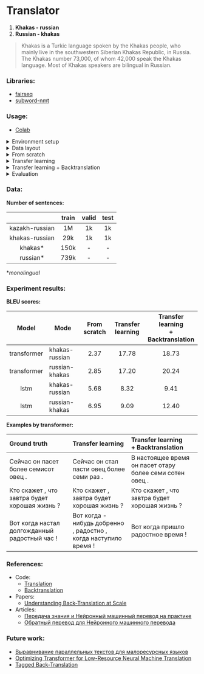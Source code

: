 # Translator 
1. **Khakas - russian**
2. **Russian - khakas**

> Khakas is a Turkic language spoken by the Khakas people, who mainly live in the southwestern Siberian Khakas Republic, in Russia. The Khakas number 73,000, of whom 42,000 speak the Khakas language. Most of Khakas speakers are bilingual in Russian.

### Libraries:
- [fairseq](https://github.com/pytorch/fairseq)
- [subword-nmt](https://github.com/rsennrich/subword-nmt)

### Usage:
- [Colab](https://colab.research.google.com/drive/1CcW4NMZlw1vGCGWLhEaJuPr7ueR8KIWO?usp=sharing)

<details>
  <summary>Environment setup</summary>

```bash
https://github.com/adeshkin/khakas_russian_translator.git 
cd khakas_russian_translator
python3 -m venv ./venv
source venv/bin/activate
pip install -r requirements.txt
```
</details>

<details>
  <summary>Data layout</summary>


1. Splitting into training, validation and test samples;
2. Word tokenization (ex., `nltk.tokenize.WordPunctTokenizer`);
3. Joining parent and child training samples to create shared dictionary and put them into directory `all`.

```
experiments
    data
        tok_data
            all
                ru.train.tok
                kaz_khak.train.tok
            parent
                ru.train.tok
                kaz.train.tok
                ru.valid.tok
                kaz.valid.tok
                ru.test.tok
                kaz.test.tok
            child_with_noisy
                ru.train.tok
                khak.train.tok
                ru.valid.tok
                khak.valid.tok
                ru.test.tok
                khak.test.tok 
            mono 
                ru.tok
                khak.tok
```
</details>

<details>
  <summary>From scratch</summary>

```bash
cd from_scratch
bash prepare_data.sh
bash train.sh
```

</details>

<details>
  <summary>Transfer learning</summary>

```bash
cd transfer_learning
bash prepare_data.sh
bash train.sh
bash finetune.sh
```

</details>

<details>
  <summary>Transfer learning + Backtranslation</summary>

```bash
cd transfer_learning
bash prepare_data.sh
bash train.sh
bash finetune.sh

cd backtranslation
bash prepare_mono.sh
bash translate_mono.sh
bash prepare_data.sh
bash finetune.sh
```
</details>

<details>
  <summary>Evaluation</summary>

```bash
cd transfer_learning
bash evaluate.sh
```
</details>

### Data: 
**Number of sentences:**

|                | train | valid | test | 
|:--------------:|:-----:|:-----:|:----:|
| kazakh-russian |  1M   |  1k   |  1k  |
| khakas-russian |  29k  |  1k   |  1k  |
|    khakas*     | 150k  |   -   |  -   |
|    russian*    | 739k  |   -   |  -   |

**monolingual*

### Experiment results:
**BLEU scores:**

|    Model    | Mode           | From scratch | Transfer learning | Transfer learning <br/> + Backtranslation | 
|:-----------:|----------------|:------------:|:-----------------:|:-----------------------------------------:|
| transformer | khakas-russian |     2.37     |       17.78       |                   18.73                   |
| transformer | russian-khakas |     2.85     |       17.20       |                   20.24                   |
|    lstm     | khakas-russian |     5.68     |       8.32        |                   9.41                    |
|    lstm     | russian-khakas |     6.95     |       9.09        |                   12.40                   |



**Examples by transformer:**

| Ground truth                                                                             | Transfer learning                                                               | Transfer learning <br/> + Backtranslation                                        | 
|:-----------------------------------------------------------------------------------------|:--------------------------------------------------------------------------------|:---------------------------------------------------------------------------------|
| Сейчас он пасет более семисот овец .                                                     | Сейчас он стал пасти овец более семи раз .                                      | В настоящее время он пасет отару более семи сотен овец .                         |
| Кто скажет , что завтра будет хорошая жизнь ?                                            | Кто скажет , завтра будет хорошая жизнь ?                                       | Кто скажет , что завтра будет хорошая жизнь ?                                    |
| Вот когда настал долгожданный радостный час !                                            | Вот когда - нибудь добренно , радостно , когда наступило время !                | Вот когда пришло радостное время !                                               |



### References:
* Code:
  * [Translation](https://github.com/pytorch/fairseq/tree/main/examples/translation)
  * [Backtranslation](https://github.com/pytorch/fairseq/tree/main/examples/backtranslation)
* Papers:
  * [Understanding Back-Translation at Scale](https://arxiv.org/abs/1808.09381)
* Articles:
  * [Передача знания и Нейронный машинный перевод на практике](https://habr.com/ru/post/475750/)
  * [Обратный перевод для Нейронного машинного перевода](https://habr.com/ru/post/491794/)

### Future work:
* [Выравнивание параллельных текстов для малоресурсных языков](https://habr.com/ru/post/581272/)
* [Optimizing Transformer for Low-Resource Neural Machine Translation](https://arxiv.org/abs/2011.02266)
* [Tagged Back-Translation](https://arxiv.org/abs/1906.06442)
